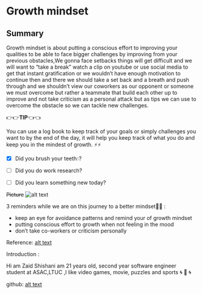 # **Growth mindset**

## **Summary**
Growth mindset is about putting a conscious effort to improving your qualities to be able to face bigger challenges by improving from your previous obstacles,We gonna face setbacks things will get difficult and we will want to “take a break” watch a clip on youtube or use social media  to get that instant gratification or we wouldn’t have enough motivation to continue then and there  we should take a set back and a breath and push through and we shouldn’t view our coworkers as our opponent or someone we must overcome but rather a teammate that build each other up to improve and not take criticism as a personal attack but as tips we can use to overcome the obstacle so we can tackle new challenges.

:point_right::point_right:**TIP**:point_left::point_left:

You can use a log book to keep track of your goals or simply challenges you want to by the end of the day, it will help you keep track of what you do and keep you in the mindest of growth. :zap::zap:

- [x] Did you brush your teeth:droplet:? 
- [ ] Did you do work research?
- [ ] Did you learn something new today?


~~Picture~~
![alt text](http://higheredparent.com/wp-content/uploads/2018/11/Mindset-is-everything-1080x675.jpg)

3 reminders while we are on this journey to a better mindset:pill::pill: :
- keep an eye for avoidance patterns and remind your of growth mindset
- putting conscious effort to growth when not feeling in the mood
- don’t take co-workers or criticism personally 


Reference: 
[alt text](https://www.atlassian.com/blog/inside-atlassian/growth-mindset)

Introduction :

Hi am Zaid Shishani am 21 years old, second year software engineer student at ASAC,LTUC ,I like video games, movie, puzzles and sports :cyclone: :dragon: :cyclone: 

github:
[alt text](https://github.com/zaidShishani)

